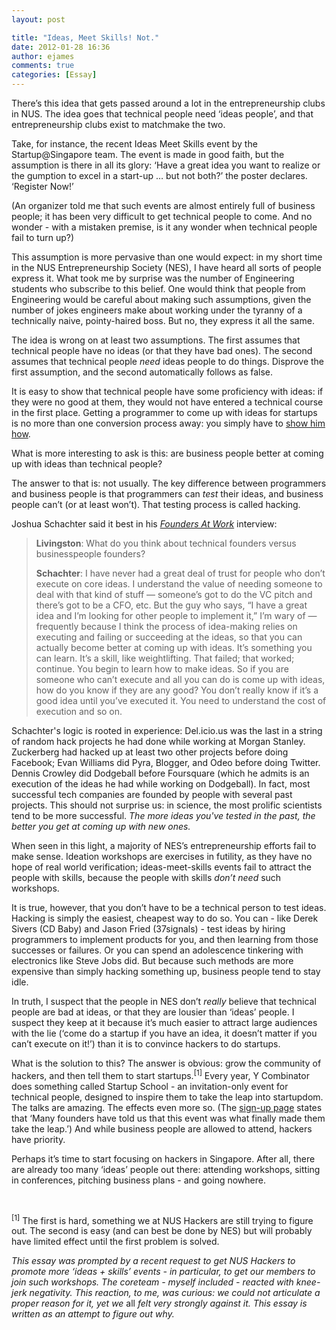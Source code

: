 ```yaml
---
layout: post

title: "Ideas, Meet Skills! Not."
date: 2012-01-28 16:36
author: ejames
comments: true
categories: [Essay]
---
```

There’s this idea that gets passed around a lot in the entrepreneurship clubs in NUS. The idea goes that technical people need ‘ideas people’, and that entrepreneurship clubs exist to matchmake the two.

Take, for instance, the recent Ideas Meet Skills event by the Startup@Singapore team. The event is made in good faith, but the assumption is there in all its glory: ‘Have a great idea you want to realize or the gumption to excel in a start-up … but not both?’ the poster declares. ‘Register Now!’

(An organizer told me that such events are almost entirely full of business people; it has been very difficult to get technical people to come. And no wonder - with a mistaken premise, is it any wonder when technical people fail to turn up?)

This assumption is more pervasive than one would expect: in my short time in the NUS Entrepreneurship Society (NES), I have heard all sorts of people express it. What took me by surprise was the number of Engineering students who subscribe to this belief. One would think that people from Engineering would be careful about making such assumptions, given the number of jokes engineers make about working under the tyranny of a technically naive, pointy-haired boss. But no, they express it all the same.

The idea is wrong on at least two assumptions. The first assumes that technical people have no ideas (or that they have bad ones). The second assumes that technical people <em>need</em> ideas people to do things. Disprove the first assumption, and the second automatically follows as false.

It is easy to show that technical people have some proficiency with ideas: if they were no good at them, they would not have entered a technical course in the first place. Getting a programmer to come up with ideas for startups is no more than one conversion process away: you simply have to <a href="http://www.paulgraham.com/ideas.html">show him how</a>.

What is more interesting to ask is this: are business people better at coming up with ideas than technical people?

The answer to that is: not usually. The key difference between programmers and business people is that programmers can <em>test</em> their ideas, and business people can’t (or at least won’t). That testing process is called hacking.

Joshua Schachter said it best in his <em><a href="http://www.amazon.com/Founders-Work-Stories-Startups-Early/dp/1590597141">Founders At Work</a></em> interview:
<blockquote><strong>Livingston</strong>: What do you think about technical founders versus businesspeople founders?

<strong>Schachter</strong>: I have never had a great deal of trust for people who don’t execute on core ideas. I understand the value of needing someone to deal with that kind of stuff — someone’s got to do the VC pitch and there’s got to be a CFO, etc. But the guy who says, “I have a great idea and I’m looking for other people to implement it,” I’m wary of — frequently because I think the process of idea-making relies on executing and failing or succeeding at the ideas, so that you can actually become better at coming up with ideas. It’s something you can learn. It’s a skill, like weightlifting. That failed; that worked; continue. You begin to learn how to make ideas. So if you are someone who can’t execute and all you can do is come up with ideas, how do you know if they are any good? You don’t really know if it’s a good idea until you’ve executed it. You need to understand the cost of execution and so on.</blockquote>
Schachter's logic is rooted in experience: Del.icio.us was the last in a string of random hack projects he had done while working at Morgan Stanley. Zuckerberg had hacked up at least two other projects before doing Facebook; Evan Williams did Pyra, Blogger, and Odeo before doing Twitter. Dennis Crowley did Dodgeball before Foursquare (which he admits is an execution of the ideas he had while working on Dodgeball). In fact, most successful tech companies are founded by people with several past projects. This should not surprise us: in science, the most prolific scientists tend to be more successful. <em>The more ideas you've tested in the past, the better you get at coming up with new ones.</em>

When seen in this light, a majority of NES’s entrepreneurship efforts fail to make sense. Ideation workshops are exercises in futility, as they have no hope of real world verification; ideas-meet-skills events fail to attract the people with skills, because the people with skills <em>don’t need</em> such workshops.

It is true, however, that you don’t have to be a technical person to test ideas. Hacking is simply the easiest, cheapest way to do so. You can - like Derek Sivers (CD Baby) and Jason Fried (37signals) - test ideas by hiring programmers to implement products for you, and then learning from those successes or failures. Or you can spend an adolescence tinkering with electronics like Steve Jobs did. But because such methods are more expensive than simply hacking something up, business people tend to stay idle.

In truth, I suspect that the people in NES don’t <em>really</em> believe that technical people are bad at ideas, or that they are lousier than ‘ideas’ people. I suspect they keep at it because it’s much easier to attract large audiences with the lie (‘come do a startup if you have an idea, it doesn’t matter if you can’t execute on it!’) than it is to convince hackers to do startups.

What is the solution to this? The answer is obvious: grow the community of hackers, and then tell them to start startups.<sup>[1]</sup> Every year, Y Combinator does something called Startup School - an invitation-only event for technical people, designed to inspire them to take the leap into startupdom. The talks are amazing. The effects even more so. (The <a href="http://startupschool.org/index.html">sign-up page</a> states that ‘Many founders have told us that this event was what finally made them take the leap.’) And while business people are allowed to attend, hackers have priority.

Perhaps it’s time to start focusing on hackers in Singapore. After all, there are already too many ‘ideas’ people out there: attending workshops, sitting in conferences, pitching business plans - and going nowhere.

&nbsp;

<sup>[1]</sup> The first is hard, something we at NUS Hackers are still trying to figure out. The second is easy (and can best be done by NES) but will probably have limited effect until the first problem is solved.

<em>This essay was prompted by a recent request to get NUS Hackers to promote more ‘ideas + skills’ events - in particular, to get our members to join such workshops. The coreteam - myself included - reacted with knee-jerk negativity. This reaction, to me, was curious: we could not articulate a proper reason for it, yet we </em>all<em> felt very strongly against it. This essay is written as an attempt to figure out why.</em>

